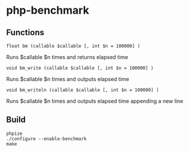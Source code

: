 # php-benchmark

## Functions

    float bm (callable $callable [, int $n = 100000] )
Runs $callable $n times and returns elapsed time

    void bm_write (callable $callable [, int $n = 100000] )
Runs $callable $n times and outputs elapsed time

    void bm_writeln (callable $callable [, int $n = 100000] )
Runs $callable $n times and outputs elapsed time appending a new line

## Build

    phpize
    ./configure --enable-benchmark
    make
